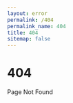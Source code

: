 ```yaml
---
layout: error
permalink: /404
permalink_name: 404
title: 404
sitemap: false
---
```


<h1>404</h1>
Page Not Found
